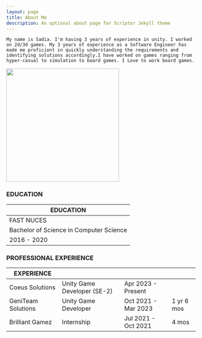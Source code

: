 ```yaml
---
layout: page
title: About Me
description: An optional about page for Scriptor Jekyll theme
---
```


```My name is Sadia. I'm having 3 years of experience in unity. I worked on 2d/3d games. My 3 years of experience as a Software Engineer has made me proficient in quickly understanding the requirements and identifying solutions accordingly.I have worked on games ranging from hyper-casual to simulation to board games. I Love to work board games.```

<img src="images/about.jpg"  style="width: 300px; height: 300px;  object-fit: cover;">

### EDUCATION

|EDUCATION| 
| ------| 
| FAST NUCES |
| Bachelor of Science in Computer Science | 
| 2016 - 2020  | 

### PROFESSIONAL EXPERIENCE

|EXPERIENCE| | | |
| ------| ----- |----- |----- |
|Coeus Solutions | Unity Game Developer (SE-2) | Apr 2023 - Present |  |
|GeniTeam Solutions | Unity Game Developer | Oct 2021 - Mar 2023 | 1 yr 6 mos |
|Brilliant Gamez| Internship | Jul 2021 - Oct 2021  | 4 mos |


